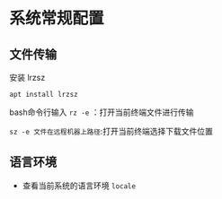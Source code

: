 # 系统常规配置

## 文件传输

安装 lrzsz

```
apt install lrzsz
```

bash命令行输入 `rz -e` ：打开当前终端文件进行传输

`sz -e 文件在远程机器上路径`:打开当前终端选择下载文件位置

## 语言环境

- 查看当前系统的语言环境 `locale`

